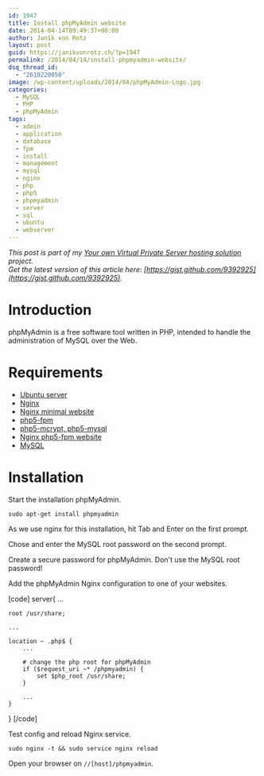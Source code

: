 ```yaml
---
id: 1947
title: Install phpMyAdmin website
date: 2014-04-14T09:49:37+00:00
author: Janik von Rotz
layout: post
guid: https://janikvonrotz.ch/?p=1947
permalink: /2014/04/14/install-phpmyadmin-website/
dsq_thread_id:
  - "2610220050"
image: /wp-content/uploads/2014/04/phpMyAdmin-Logo.jpg
categories:
  - MySQL
  - PHP
  - phpMyAdmin
tags:
  - admin
  - application
  - database
  - fpm
  - install
  - management
  - mysql
  - nginx
  - php
  - php5
  - phpmyadmin
  - server
  - sql
  - ubuntu
  - webserver
---
```

*This post is part of my [Your own Virtual Private Server hosting solution](http://janikvonrotz.ch/your-own-virtual-private-server-hosting-solution/) project.*  
*Get the latest version of this article here: [https://gist.github.com/9392925](https://gist.github.com/9392925).* 

# Introduction

phpMyAdmin is a free software tool written in PHP, intended to handle the administration of MySQL over the Web.
<!--more-->
# Requirements

* [Ubuntu server](https://janikvonrotz.ch/2014/03/13/deploy-ubuntu-server/)
* [Nginx](https://janikvonrotz.ch/2014/03/31/install-nginx/)
* [Nginx minimal website](https://janikvonrotz.ch/2014/04/01/nginx-minimal-website/)
* [php5-fpm](https://janikvonrotz.ch/2014/03/20/install-php5-fpm/)
* [php5-mcrypt, php5-mysql](https://janikvonrotz.ch/2014/03/25/install-php5-modules/)
* [Nginx php5-fpm website](https://janikvonrotz.ch/2014/04/11/install-nginx-php5-fpm-website/)
* [MySQL](https://janikvonrotz.ch/2014/04/07/install-mysql/)

# Installation

Start the installation phpMyAdmin.

    sudo apt-get install phpmyadmin
  
As we use nginx for this installation, hit Tab and Enter on the first prompt.

Chose <Yes> and enter the MySQL root password on the second prompt.

Create a secure password for phpMyAdmin. Don't use the MySQL root password!

Add the phpMyAdmin Nginx configuration to one of your websites.

[code]
server{
    ...
    
    root /usr/share;

    ...
    
    location ~ .php$ {
        ...
        
        # change the php root for phpMyAdmin
        if ($request_uri ~* /phpmyadmin) {
            set $php_root /usr/share;
        }
        
        ...
    }
}
[/code]

Test config and reload Nginx service.

    sudo nginx -t && sudo service nginx reload
    
Open your browser on `//[host]/phpmyadmin`.
